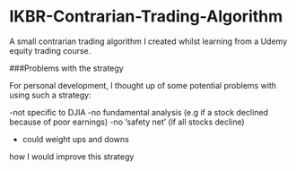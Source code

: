 # IKBR-Contrarian-Trading-Algorithm
A small contrarian trading algorithm I created whilst learning from a Udemy equity trading course.


###Problems with the strategy

For personal development, I thought up of some potential problems with using such a strategy:

-not specific to DJIA
-no fundamental analysis (e.g if a stock declined because of poor earnings)
-no ‘safety net’ (if all stocks decline)
- could weight ups and downs

how I would improve this strategy



